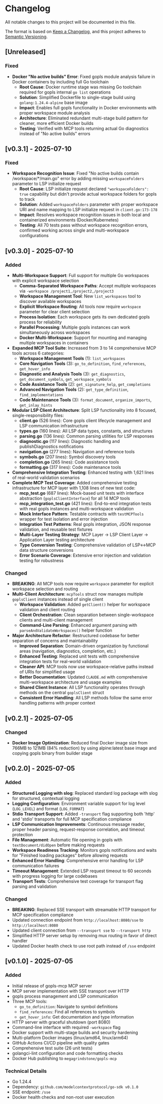# Changelog

All notable changes to this project will be documented in this file.

The format is based on [Keep a Changelog](https://keepachangelog.com/en/1.0.0/),
and this project adheres to [Semantic Versioning](https://semver.org/spec/v2.0.0.html).

## [Unreleased]

### Fixed

- **Docker "No active builds" Error**: Fixed gopls module analysis failure in Docker containers by including full Go toolchain
  - **Root Cause**: Docker runtime stage was missing Go toolchain required for gopls internal `go list` operations
  - **Solution**: Simplified Dockerfile to single-stage build using `golang:1.24.4-alpine` base image
  - **Impact**: Enables full gopls functionality in Docker environments with proper workspace module analysis
  - **Architecture**: Eliminated redundant multi-stage build pattern for cleaner, more efficient Docker builds
  - **Testing**: Verified with MCP tools returning actual Go diagnostics instead of "No active builds" errors

## [v0.3.1] - 2025-07-10

### Fixed

- **Workspace Recognition Issue**: Fixed "No active builds contain /workspace/*/main.go" error by adding missing `workspaceFolders` parameter to LSP initialize request
  - **Root Cause**: LSP initialize request declared `"workspaceFolders": true` capability but didn't provide actual workspace folders for gopls to track
  - **Solution**: Added `workspaceFolders` parameter with proper workspace URI and name mapping to LSP initialize request in `client.go:173-178`
  - **Impact**: Resolves workspace recognition issues in both local and containerized environments (Docker/Kubernetes)
  - **Testing**: All 70 tests pass without workspace recognition errors, confirmed working across single and multi-workspace configurations

## [v0.3.0] - 2025-07-10

### Added

- **Multi-Workspace Support**: Full support for multiple Go workspaces with explicit workspace selection
  - **Comma-Separated Workspace Paths**: Accept multiple workspaces via `-workspace /project1,/project2,/project3`
  - **Workspace Management Tool**: New `list_workspaces` tool to discover available workspaces
  - **Explicit Workspace Routing**: All tools now require `workspace` parameter for clear client selection
  - **Process Isolation**: Each workspace gets its own dedicated gopls process for reliability
  - **Parallel Processing**: Multiple gopls instances can work simultaneously across workspaces
  - **Docker Multi-Workspace**: Support for mounting and managing multiple workspaces in containers
- **Expanded MCP Tool Suite**: Increased from 3 to 14 comprehensive MCP tools across 6 categories:
  - **Workspace Management Tools** (1): `list_workspaces`
  - **Core Navigation Tools** (3): `go_to_definition`, `find_references`, `get_hover_info`
  - **Diagnostic and Analysis Tools** (3): `get_diagnostics`, `get_document_symbols`, `get_workspace_symbols`
  - **Code Assistance Tools** (2): `get_signature_help`, `get_completions`
  - **Advanced Navigation Tools** (2): `get_type_definition`, `find_implementations`
  - **Code Maintenance Tools** (3): `format_document`, `organize_imports`, `get_inlay_hints`
- **Modular LSP Client Architecture**: Split LSP functionality into 8 focused, single-responsibility files:
  - **client.go** (526 lines): Core gopls client lifecycle management and LSP communication infrastructure
  - **types.go** (160 lines): All LSP data types, constants, and structures
  - **parsing.go** (136 lines): Common parsing utilities for LSP responses
  - **diagnostic.go** (117 lines): Diagnostic handling and publishDiagnostics notifications
  - **navigation.go** (277 lines): Navigation and reference tools
  - **symbols.go** (207 lines): Symbol discovery tools
  - **completion.go** (265 lines): Code assistance tools
  - **formatting.go** (317 lines): Code maintenance tools
- **Comprehensive Integration Testing**: Enhanced testing with 1,621 lines of real-world validation scenarios
- **Complete MCP Test Coverage**: Added comprehensive testing infrastructure for MCP layer with 1,108 lines of new test code:
  - **mcp_test.go** (687 lines): Mock-based unit tests with interface abstraction (`goplsClientInterface`) for all 14 MCP tools
  - **mcp_integration_test.go** (421 lines): End-to-end integration tests with real gopls instances and multi-workspace validation
  - **Mock Interface Pattern**: Testable contracts with `testMCPTools` wrapper for test isolation and error injection
  - **Integration Test Patterns**: Real gopls integration, JSON response validation, and reusable test fixtures
  - **Multi-Layer Testing Strategy**: MCP Layer → LSP Client Layer → Application Layer testing architecture
  - **Type Conversion Testing**: Comprehensive validation of LSP↔MCP data structure conversions
  - **Error Scenario Coverage**: Extensive error injection and validation testing for robustness

### Changed

- **BREAKING**: All MCP tools now require `workspace` parameter for explicit workspace selection and routing
- **Multi-Client Architecture**: `mcpTools` struct now manages multiple `goplsClient` instances instead of single client
  - **Workspace Validation**: Added `getClient()` helper for workspace validation and client routing
  - **Client Orchestration**: Clean separation between single-workspace clients and multi-client management
  - **Command-Line Parsing**: Enhanced argument parsing with `parseAndValidateWorkspaces()` helper function
- **Major Architecture Refactor**: Restructured codebase for better separation of concerns and maintainability
  - **Improved Separation**: Domain-driven organization by functional areas (navigation, diagnostics, completion, etc.)
  - **Enhanced Testing**: Replaced unit tests with comprehensive integration tests for real-world validation
  - **Cleaner API**: MCP tools now use workspace-relative paths instead of URIs for simplified usage
  - **Better Documentation**: Updated `CLAUDE.md` with comprehensive multi-workspace architecture and usage examples
  - **Shared Client Instance**: All LSP functionality operates through methods on the central `goplsClient` struct
  - **Consistent Error Handling**: All LSP methods follow the same error handling patterns with proper context

## [v0.2.1] - 2025-07-05

### Changed

- **Docker Image Optimization**: Reduced final Docker image size from 766MB to 121MB (84% reduction) by using alpine:latest base image and copying gopls binary from builder stage

## [v0.2.0] - 2025-07-05

### Added

- **Structured Logging with slog**: Replaced standard log package with slog for structured, contextual logging
- **Logging Configuration**: Environment variable support for log level (`LOG_LEVEL`) and format (`LOG_FORMAT`)
- **Stdio Transport Support**: Added `-transport` flag supporting both 'http' and 'stdio' transports for full MCP specification compliance
- **LSP Communication Improvements**: Continuous message reader, proper header parsing, request-response correlation, and timeout protection
- **File Management**: Automatic file opening in gopls with `textDocument/didOpen` before making requests
- **Workspace Readiness Tracking**: Monitors gopls notifications and waits for "Finished loading packages" before allowing requests
- **Enhanced Error Handling**: Comprehensive error handling for LSP communication failures
- **Timeout Management**: Extended LSP request timeout to 60 seconds with progress logging for large codebases
- **Transport Tests**: Comprehensive test coverage for transport flag parsing and validation

### Changed

- **BREAKING**: Replaced SSE transport with streamable HTTP transport for MCP specification compliance
- Updated connection endpoint from `http://localhost:8080/sse` to `http://localhost:8080`
- Updated client connection from `--transport sse` to `--transport http`
- Simplified HTTP server setup by removing mux routing in favor of direct handler
- Updated Docker health check to use root path instead of `/sse` endpoint

## [v0.1.0] - 2025-07-05

### Added

- Initial release of gopls-mcp MCP server
- MCP server implementation with SSE transport over HTTP
- gopls process management and LSP communication
- Three MCP tools:
  - `go_to_definition`: Navigate to symbol definitions
  - `find_references`: Find all references to symbols
  - `get_hover_info`: Get documentation and type information
- HTTP server with graceful shutdown (port 8080)
- Command-line interface with required `-workspace` flag
- Docker support with multi-stage builds and security hardening
- Multi-platform Docker images (linux/amd64, linux/arm64)
- GitHub Actions CI/CD pipeline with quality gates
- Comprehensive test suite (26 unit tests)
- golangci-lint configuration and code formatting checks
- Docker Hub publishing to `megagrindstone/gopls-mcp`

### Technical Details

- Go 1.24.4
- Dependency: `github.com/modelcontextprotocol/go-sdk v0.1.0`
- SSE endpoint: `/sse`
- Docker health checks and non-root user execution
